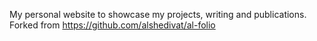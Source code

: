 My personal website to showcase my projects, writing and publications. Forked from https://github.com/alshedivat/al-folio
